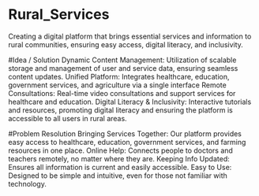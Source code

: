 # Rural_Services
Creating a digital platform that brings essential services and information to rural communities, ensuring easy access, digital literacy, and inclusivity.

#Idea / Solution
Dynamic Content Management: Utilization of scalable storage and management of user and service data, ensuring seamless content updates.
Unified Platform: Integrates healthcare, education, government services, and agriculture via a single interface
Remote Consultations: Real-time video consultations and support services for healthcare and education.
Digital Literacy & Inclusivity: Interactive tutorials and resources, promoting digital literacy and ensuring the platform is accessible to all users in rural areas.

#Problem Resolution
Bringing Services Together: Our platform provides easy access to healthcare, education, government services, and farming resources in one place.
Online Help: Connects people to doctors and teachers remotely, no matter where they are.
Keeping Info Updated: Ensures all information is current and easily accessible.
Easy to Use: Designed to be simple and intuitive, even for those not familiar with technology.

